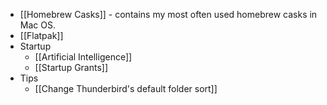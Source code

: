 - [[Homebrew Casks]] - contains my most often used homebrew casks in Mac OS.
- [[Flatpak]]
- Startup
	- [[Artificial Intelligence]]
	- [[Startup Grants]]
- Tips
	- [[Change Thunderbird's default folder sort]]

